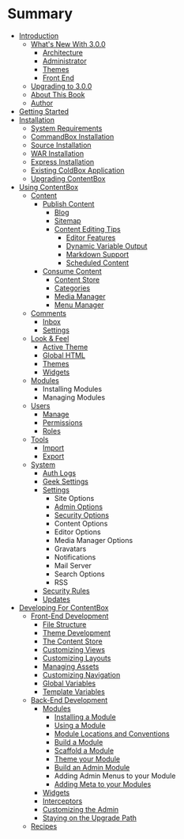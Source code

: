 # Summary

* [Introduction](README.md)
    * [What's New With 3.0.0](introduction/whats_new.md)
        * [Architecture](introduction/whats_new_3_0_0/architecture.md)
        * [Administrator](introduction/whats_new_3_0_0/administrator.md)
        * [Themes](introduction/whats_new_3_0_0/themes.md)
        * [Front End](introduction/whats_new_3_0_0/front_end.md)
    * [Upgrading to 3.0.0](introduction/upgrading.md)
    * [About This Book](introduction/about_this_book.md)
    * [Author](introduction/author.md)
* [Getting Started](getting_started/index.md)
* [Installation](installation/index.md)
    * [System Requirements](installation/system_requirements.md)
    * [CommandBox Installation](installation/commandbox_installation.md)
    * [Source Installation](installation/source_installation.md)
    * [WAR Installation](installation/war_installation.md)
    * [Express Installation](installation/express_installation.md)
    * [Existing ColdBox Application](installation/existing_coldbox_application.md)
    * [Upgrading ContentBox](installation/upgrading_contentbox.md)
* [Using ContentBox](using/README.md)
    * [Content](using/content/index.md)
        * [Publish Content](using/content/direct_pubilsh/index.md)
            * [Blog](using/content/direct_pubilsh/blog.md)
            * [Sitemap](using/content/direct_publish/sitemap.md)
            * [Content Editing Tips](using/content/direct_pubilsh/content-editing-tips.md)
                * [Editor Features](using/content/direct_pubilsh/editor-features.md)
                * [Dynamic Variable Output](using/content/direct_pubilsh/dynamic-variable-output.md)
                * [Markdown Support](using/content/direct_pubilsh/markdown-support.md)
                * [Scheduled Content](using/content/direct_pubilsh/scheduled-content.md)
        * [Consume Content](using/content/indirect_publishing/index.md)
            * [Content Store](using/content/indirect_publishing/contentstore.md)
            * [Categories](using/content/indirect_publishing/categories.md)
            * [Media Manager](using/content/indirect_publishing/media-manager.md)
            * [Menu Manager](using/content/indirect_publishing/menu-manager.md)
    * [Comments](using/comments/index.md)
        * [Inbox](using/comments/inbox.md)
        * [Settings](using/comments/settings.md)
    * [Look & Feel](using/look-and-feel/index.md)
        * [Active Theme](using/look-and-feel/active_theme.md)
        * [Global HTML](using/look-and-feel/global_html.md)
        * [Themes](using/look-and-feel/themes.md)
        * [Widgets](using/look-and-feel/widgets.md)
    * [Modules](using/modules/index.md)
        * Installing Modules
        * Managing Modules
    * [Users](using/users/index.md)
        * [Manage](using/users/manage.md)
        * [Permissions](using/users/permissions.md)
        * [Roles](using/users/roles.md)
    * [Tools](using/tools/index.md)
        * [Import](using/tools/import.md)
        * [Export](using/tools/export.md)
    * [System](using/system/index.md)
        * [Auth Logs](using/system/auth_logs.md)
        * [Geek Settings](using/system/geek_settings.md)
        * [Settings](using/system/settings.md)
            * Site Options
            * [Admin Options](using/system/admin-options.md)
            * [Security Options](using/system/security-options.md)
            * Content Options
            * Editor Options
            * Media Manager Options
            * Gravatars
            * Notifications
            * Mail Server
            * Search Options
            * RSS
        * [Security Rules](using/system/security_rules.md)
        * [Updates](using/system/updates.md)
* [Developing For ContentBox](developing/README.md)
    * [Front-End Development](developing/front_end/README.md)
        * [File Structure](developing/front_end/files.md)
        * [Theme Development](developing/themes/README.md)
        * [The Content Store](developing/front_end/contentstore.md)
        * [Customizing Views](developing/front_end/views.md)
        * [Customizing Layouts](developing/front_end/layouts.md)
        * [Managing Assets](developing/front_end/assets.md)
        * [Customizing Navigation](developing/front_end/navigation.md)
        * [Global Variables](developing/globals.md)
        * [Template Variables](developing/front_end/templateVars.md)
    * [Back-End Development](developing/back_end/readme.md)
        * [Modules](developing/back_end/modules/index.md)
            * [Installing a Module](developing/back_end/modules/installing.md)
            * [Using a Module](developing/back_end/modules/using.md)
            * [Module Locations and Conventions](developing/back_end/modules/conventions.md)
            * [Build a Module](developing/back_end/modules/build.md)
            * [Scaffold a Module](developing/back_end/modules/scaffhold.md)
            * [Theme your Module](developing/back_end/modules/theme.md)
            * [Build an Admin Module](developing/back_end/modules/buildadmin.md)
            * Adding Admin Menus to your Module
            * [Adding Meta to your Modules](developing/back_end/modules/adding-meta-to-your-modules.md)
        * [Widgets](developing/back_end/widgets.md)
        * [Interceptors](developing/back_end/interceptors.md)
        * [Customizing the Admin](developing/back_end/admin.md)
        * [Staying on the Upgrade Path](developing/back_end/upgrades.md)
    * [Recipes](recipes/index.md)


